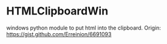 # HTMLClipboardWin
windows python module to put html into the clipboard.
Origin: https://gist.github.com/Erreinion/6691093
